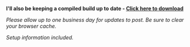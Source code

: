 **I'll also be keeping a compiled build up to date - [Click here to download](https://s3.lone-eft.com/public/1cc7b00b-cb39-482c-9268-5e0e779c026a/eft-dma-radar.zip)**

*Please allow up to one business day for updates to post. Be sure to clear your browser cache.*

*Setup information included.*
